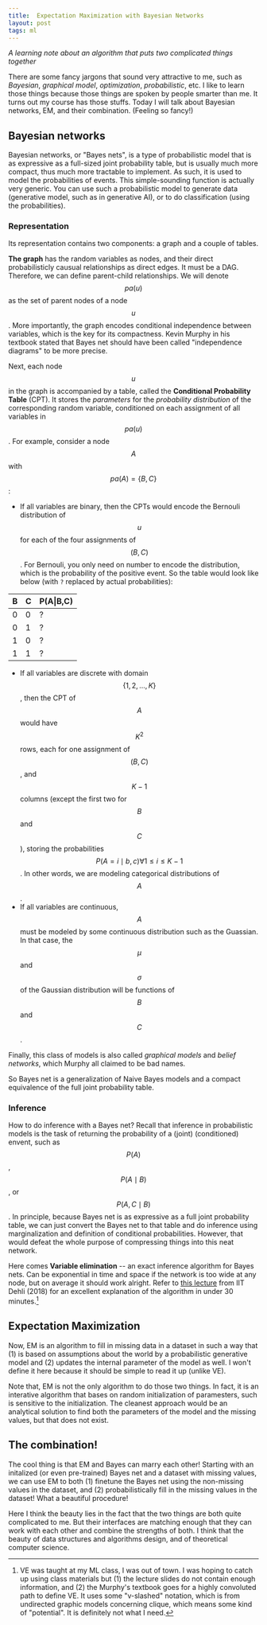 ```yaml
---
title:  Expectation Maximization with Bayesian Networks
layout: post
tags: ml
---
```


*A learning note about an algorithm that puts two complicated things together*

There are some fancy jargons that sound very attractive to me, such as *Bayesian*, *graphical model*, *optimization*, *probabilistic*, etc. I like to learn those things because those things are spoken by people smarter than me. It turns out my course has those stuffs. Today I will talk about Bayesian networks, EM, and their combination. (Feeling so fancy!)

## Bayesian networks

Bayesian networks, or "Bayes nets", is a type of probabilistic model that is as expressive as a full-sized joint probability table, but is usually much more compact, thus much more tractable to implement. As such, it is used to model the probabilities of events. This simple-sounding function is actually very generic. You can use such a probabilistic model to generate data (generative model, such as in generative AI), or to do classification (using the probabilities). 

### Representation

Its representation contains two components: a graph and a couple of tables. 

**The graph** has the random variables as nodes, and their direct probabilisticly causual relationships as direct edges. It must be a DAG. Therefore, we can define parent-child relationships. We will denote $$pa(u)$$ as the set of parent nodes of a node $$u$$. 
More importantly, the graph encodes conditional independence between variables, which is the key for its compactness. Kevin Murphy in his textbook stated that Bayes net should have been called "independence diagrams" to be more precise. 

Next, each node $$u$$ in the graph is accompanied by a table, called the **Conditional Probability Table** (CPT). It stores the *parameters* for the *probability distribution* of the corresponding random variable, conditioned on each assignment of all variables in $$pa(u)$$. For example, consider a node $$A$$ with $$pa(A)=\{B, C\}$$:
- If all variables are binary, then the CPTs would encode the Bernouli distribution of $$u$$ for each of the four assignments of $$(B, C)$$. For Bernouli, you only need on number to encode the distribution, which is the probability of the positive event. So the table would look like below (with `?` replaced by actual probabilities):

| B | C | P(A\|B,C) |
|---|---|-----------|
| 0 | 0 | ?         |
| 0 | 1 | ?         |
| 1 | 0 | ?         |
| 1 | 1 | ?         |

- If all variables are discrete with domain $$\{1, 2, ..., K\}$$, then the CPT of $$A$$ would have $$K^2$$ rows, each for one assignment of $$(B, C)$$, and $$K-1$$ columns (except the first two for $$B$$ and $$C$$), storing the probabilities $$P(A=i\mid b, c) \forall 1 \leq i \leq K-1$$. In other words, we are modeling categorical distributions of $$A$$.
- If all variables are continuous, $$A$$ must be modeled by some continuous distribution such as the Guassian. In that case, the $$\mu$$ and $$\sigma$$ of the Gaussian distribution will be functions of $$B$$ and $$C$$.

Finally, this class of models is also called *graphical models* and *belief networks*, which Murphy all claimed to be bad names.

So Bayes net is a generalization of Naive Bayes models and a compact equivalence of the full joint probability table.

### Inference

How to do inference with a Bayes net? Recall that inference in probabilistic models is the task of returning the probability of a (joint) (conditioned) envent, such as $$P(A)$$, $$P(A\mid B)$$, or $$P(A,C\mid B)$$. In principle, because Bayes net is as expressive as a full joint probability table, we can just convert the Bayes net to that table and do inference using marginalization and definition of conditional probabilities. However, that would defeat the whole purpose of compressing things into this neat network.

Here comes **Variable elimination** -- an exact inference algorithm for Bayes nets. Can be exponential in time and space if the network is too wide at any node, but on average it should work alright. Refer to [this lecture](https://www.youtube.com/watch?v=dkeUDOzoC30&t=324s) from IIT Dehli (2018) for an excellent explanation of the algorithm in under 30 minutes.[^1]

[^1]: VE was taught at my ML class, I was out of town. I was hoping to catch up using class materials but (1) the lecture slides do not contain enough information, and (2) the Murphy's textbook goes for a highly convoluted path to define VE. It uses some "v-slashed" notation, which is from undirected graphic models concerning clique, which means some kind of "potential". It is definitely not what I need.

## Expectation Maximization
Now, EM is an algorithm to fill in missing data in a dataset in such a way that (1) is based on assumptions about the world by a probabilistic generative model and (2) updates the internal parameter of the model as well. I won't define it here because it should be simple to read it up (unlike VE).

Note that, EM is not the only algorithm to do those two things. In fact, it is an interative algorithm that bases on random initialization of paramesters, such is sensitive to the initialization. The cleanest approach would be an analytical solution to find both the parameters of the model and the missing values, but that does not exist.

## The combination!
The cool thing is that EM and Bayes can marry each other! Starting with an initalized (or even pre-trained) Bayes net and a dataset with missing values, we can use EM to both (1) finetune the Bayes net using the non-missing values in the dataset, and (2) probabilistically fill in the missing values in the dataset! What a beautiful procedure!

Here I think the beauty lies in the fact that the two things are both quite complicated to me. But their interfaces are matching enough that they can work with each other and combine the strengths of both. I think that the beauty of data structures and algorithms design, and of theoretical computer science. 
